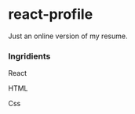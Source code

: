 # react-profile

Just an online version of my resume.

<h3>Ingridients</h3>
<p>React</p>
<p>HTML</p>
<p>Css</P>

